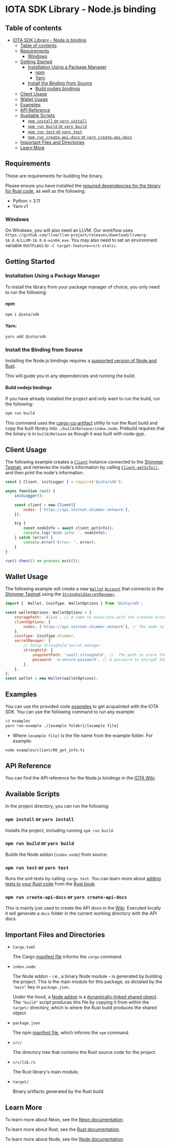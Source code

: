 # IOTA SDK Library - Node.js binding

## Table of contents

- [IOTA SDK Library - Node.js binding](#iota-sdk-library---nodejs-binding)
  - [Table of contents](#table-of-contents)
  - [Requirements](#requirements)
    - [Windows](#windows)
  - [Getting Started](#getting-started)
    - [Installation Using a Package Manager](#installation-using-a-package-manager)
      - [npm](#npm)
      - [Yarn](#yarn)
    - [Install the Binding from Source](#install-the-binding-from-source)
      - [Build nodejs bindings](#build-nodejs-bindings)
  - [Client Usage](#client-usage)
  - [Wallet Usage](#wallet-usage)
  - [Examples](#examples)
  - [API Reference](#api-reference)
  - [Available Scripts](#available-scripts)
    - [`npm install` or `yarn install`](#npm-install-or-yarn-install)
    - [`npm run build` or `yarn build`](#npm-run-build-or-yarn-build)
    - [`npm run test` or `yarn test`](#npm-run-test-or-yarn-test)
    - [`npm run create-api-docs` or `yarn create-api-docs`](#npm-run-create-api-docs-or-yarn-create-api-docs)
  - [Important Files and Directories](#important-files-and-directories)
  - [Learn More](#learn-more)

## Requirements

These are requirements for building the binary.

Please ensure you have installed the [required dependencies for the library for Rust code](/README.md#requirements), as
well as the following:

- Python < 3.11
- Yarn v1

### Windows

On Windows, you will also need an LLVM. Our workflow uses
`https://github.com/llvm/llvm-project/releases/download/llvmorg-16.0.6/LLVM-16.0.6-win64.exe`. You may also need to set
an environment variable `RUSTFLAGS` to `-C target-feature=+crt-static`.

## Getting Started

### Installation Using a Package Manager

To install the library from your package manager of choice, you only need to run the following:

#### npm

```sh
npm i @iota/sdk
```

#### Yarn:

```sh
yarn add @iota/sdk
```

### Install the Binding from Source

Installing the Node.js bindings requires
a [supported version of Node and Rust](https://github.com/neon-bindings/neon#platform-support).

This will guide you in any dependencies and running the build.

#### Build nodejs bindings

If you have already installed the project and only want to run the build, run the following:

```sh
npm run build
```

This command uses the [cargo-cp-artifact](https://github.com/neon-bindings/cargo-cp-artifact) utility to run the Rust
build and copy the built library into `./build/Release/index.node`.
Prebuild requires that the binary is in `build/Release` as though it was built with node-gyp.

## Client Usage

The following example creates a [`Client`](https://wiki.iota.org/shimmer/iota-sdk/references/nodejs/classes/Client/)
instance connected to
the [Shimmer Testnet](https://api.testnet.shimmer.network), and retrieves the node's information by
calling [`Client.getInfo()`](https://wiki.iota.org/shimmer/iota-sdk/references/nodejs/classes/Client/#getinfo),
and then print the node's information.

```javascript
const { Client, initLogger } = require('@iota/sdk');

async function run() {
    initLogger();

    const client = new Client({
        nodes: ['https://api.testnet.shimmer.network'],
    });

    try {
        const nodeInfo = await client.getInfo();
        console.log('Node info: ', nodeInfo);
    } catch (error) {
        console.error('Error: ', error);
    }
}

run().then(() => process.exit());
```

## Wallet Usage

The following example will create a
new [`Wallet`](https://wiki.iota.org/shimmer/iota-sdk/references/nodejs/classes/Wallet/) [`Account`](https://wiki.iota.org/shimmer/iota-sdk/references/nodejs/classes/Account/)
that connects to the [Shimmer Testnet](https://api.testnet.shimmer.network) using the
[`StrongholdSecretManager`](https://wiki.iota.org/shimmer/iota-sdk/references/python/iota_sdk/secret_manager/#strongholdsecretmanager-objects).

```javascript
import {  Wallet, CoinType, WalletOptions } from '@iota/sdk';

const walletOptions: WalletOptions = {
    storagePath: `Alice`, // A name to associate with the created account.
    clientOptions: {
        nodes: ['https://api.testnet.shimmer.network'], // The node to connect to.
    },
    coinType: CoinType.Shimmer,
    secretManager: {
        // Setup Stronghold secret manager
        stronghold: {
            snapshotPath: 'vault.stronghold', //  The path to store the account snapshot.
            password: 'a-secure-password', // A password to encrypt the stored data. WARNING: Never hardcode passwords in production code.
        },
    },
};
const wallet = new Wallet(walletOptions);
```

## Examples

You can use the provided code [examples](https://github.com/iotaledger/iota-sdk/tree/develop/bindings/nodejs/examples) to get acquainted with the IOTA SDK. You can use the following
command to run any example:

```bash
cd examples
yarn run-example ./[example folder]/[example file]
```

- Where `[example file]` is the file name from the example folder. For example:

```bash
node examples/client/00_get_info.ts
```

## API Reference

You can find the API reference for the Node.js bindings in the
[IOTA Wiki](https://wiki.iota.org/shimmer/iota-sdk/references/nodejs/api_ref/).

## Available Scripts

In the project directory, you can run the following:

### `npm install` or `yarn install`

Installs the project, including running `npm run build`.

### `npm run build` or `yarn build`

Builds the Node addon (`index.node`) from source.

### `npm run test` or `yarn test`

Runs the unit tests by calling `cargo test`. You can learn more
about [adding tests to your Rust code](https://doc.rust-lang.org/book/ch11-01-writing-tests.html) from
the [Rust book](https://doc.rust-lang.org/book/).

### `npm run create-api-docs` or `yarn create-api-docs`

This is mainly just used to create the API docs in the [Wiki](https://github.com/iota-wiki/iota-wiki). Executed locally it will generate a `docs` folder in the current working directory with the API docs.

## Important Files and Directories

- `Cargo.toml`

  The Cargo [manifest file](https://doc.rust-lang.org/cargo/reference/manifest.html) informs the `cargo` command.

- `index.node`

  The Node addon - i.e., a binary Node module - is generated by building the project. This is the main module for this
  package,
  as dictated by the `"main"` key in `package.json`.

  Under the hood, a [Node addon](https://nodejs.org/api/addons.html) is
  a [dynamically-linked shared object](<https://en.wikipedia.org/wiki/Library_(computing)#Shared_libraries>).
  The `"build"`
  script produces this file by copying it from within the `target/` directory, which is where the Rust build produces
  the shared object.

- `package.json`

  The npm [manifest file](https://docs.npmjs.com/cli/v7/configuring-npm/package-json), which informs the `npm` command.

- `src/`

  The directory tree that contains the Rust source code for the project.

- `src/lib.rs`

  The Rust library's main module.

- `target/`

  Binary artifacts generated by the Rust build.

## Learn More

To learn more about Neon, see the [Neon documentation](https://neon-bindings.com).

To learn more about Rust, see the [Rust documentation](https://www.rust-lang.org).

To learn more about Node, see the [Node documentation](https://nodejs.org).

